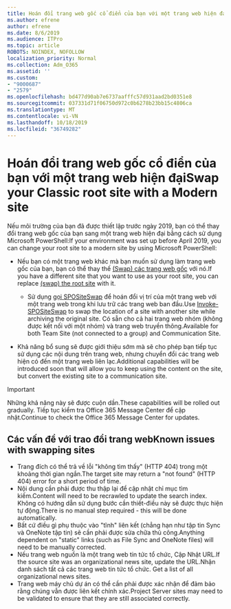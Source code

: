 ```yaml
---
title: Hoán đổi trang web gốc cổ điển của bạn với một trang web hiện đại
ms.author: efrene
author: efrene
ms.date: 8/6/2019
ms.audience: ITPro
ms.topic: article
ROBOTS: NOINDEX, NOFOLLOW
localization_priority: Normal
ms.collection: Adm_O365
ms.assetid: ''
ms.custom:
- "9000687"
- "2579"
ms.openlocfilehash: bd477d90ab7e6737aafffc57d931aad2bd0351e8
ms.sourcegitcommit: 037331d71f06750d972c0b6278b23bb15c4806ca
ms.translationtype: MT
ms.contentlocale: vi-VN
ms.lasthandoff: 10/18/2019
ms.locfileid: "36749282"
---
```

# <a name="swap-your-classic-root-site-with-a-modern-site"></a><span data-ttu-id="1f2c5-102">Hoán đổi trang web gốc cổ điển của bạn với một trang web hiện đại</span><span class="sxs-lookup"><span data-stu-id="1f2c5-102">Swap your Classic root site with a Modern site</span></span>

<span data-ttu-id="1f2c5-103">Nếu môi trường của bạn đã được thiết lập trước ngày 2019, bạn có thể thay đổi trang web gốc của bạn sang một trang web hiện đại bằng cách sử dụng Microsoft PowerShell:</span><span class="sxs-lookup"><span data-stu-id="1f2c5-103">If your environment was set up before April 2019, you can change your root site to a modern site by using Microsoft PowerShell:</span></span>

- <span data-ttu-id="1f2c5-104">Nếu bạn có một trang web khác mà bạn muốn sử dụng làm trang web gốc của bạn, bạn có thể thay thế [(Swap) các trang web gốc](https://docs.microsoft.com/sharepoint/modern-root-site) với nó.</span><span class="sxs-lookup"><span data-stu-id="1f2c5-104">If you have a different site that you want to use as your root site, you can replace [(swap) the root site](https://docs.microsoft.com/sharepoint/modern-root-site) with it.</span></span> 
    - <span data-ttu-id="1f2c5-105">Sử dụng [gọi SPOSiteSwap](https://docs.microsoft.com/powershell/module/sharepoint-online/invoke-spositeswap?view=sharepoint-ps) để hoán đổi vị trí của một trang web với một trang web trong khi lưu trữ các trang web ban đầu.</span><span class="sxs-lookup"><span data-stu-id="1f2c5-105">Use [Invoke-SPOSiteSwap](https://docs.microsoft.com/powershell/module/sharepoint-online/invoke-spositeswap?view=sharepoint-ps) to swap the location of a site with another site while archiving the original site.</span></span> <span data-ttu-id="1f2c5-106">Có sẵn cho cả hai trang web nhóm (không được kết nối với một nhóm) và trang web truyền thông.</span><span class="sxs-lookup"><span data-stu-id="1f2c5-106">Available for both Team Site (not connected to a group) and Communication Site.</span></span> 

- <span data-ttu-id="1f2c5-107">Khả năng bổ sung sẽ được giới thiệu sớm mà sẽ cho phép bạn tiếp tục sử dụng các nội dung trên trang web, nhưng chuyển đổi các trang web hiện có đến một trang web liên lạc.</span><span class="sxs-lookup"><span data-stu-id="1f2c5-107">Additional capabilities will be introduced soon that will allow you to keep using the content on the site, but convert the existing site to a communication site.</span></span> 
>[!Important]
><span data-ttu-id="1f2c5-108">Những khả năng này sẽ được cuộn dần.</span><span class="sxs-lookup"><span data-stu-id="1f2c5-108">These capabilities will be rolled out gradually.</span></span> <span data-ttu-id="1f2c5-109">Tiếp tục kiểm tra Office 365 Message Center để cập nhật.</span><span class="sxs-lookup"><span data-stu-id="1f2c5-109">Continue to check the Office 365 Message Center for updates.</span></span> 

## <a name="known-issues-with-swapping-sites"></a><span data-ttu-id="1f2c5-110">Các vấn đề với trao đổi trang web</span><span class="sxs-lookup"><span data-stu-id="1f2c5-110">Known issues with swapping sites</span></span>

- <span data-ttu-id="1f2c5-111">Trang đích có thể trả về lỗi "không tìm thấy" (HTTP 404) trong một khoảng thời gian ngắn.</span><span class="sxs-lookup"><span data-stu-id="1f2c5-111">The target site may return a "not found" (HTTP 404) error for a short period of time.</span></span>
- <span data-ttu-id="1f2c5-112">Nội dung cần phải được thu thập lại để cập nhật chỉ mục tìm kiếm.</span><span class="sxs-lookup"><span data-stu-id="1f2c5-112">Content will need to be recrawled to update the search index.</span></span> <span data-ttu-id="1f2c5-113">Không có hướng dẫn sử dụng bước cần thiết-điều này sẽ được thực hiện tự động.</span><span class="sxs-lookup"><span data-stu-id="1f2c5-113">There is no manual step required - this will be done automatically.</span></span>
- <span data-ttu-id="1f2c5-114">Bất cứ điều gì phụ thuộc vào "tĩnh" liên kết (chẳng hạn như tập tin Sync và OneNote tập tin) sẽ cần phải được sửa chữa thủ công.</span><span class="sxs-lookup"><span data-stu-id="1f2c5-114">Anything dependent on "static" links (such as File Sync and OneNote files) will need to be manually corrected.</span></span>
- <span data-ttu-id="1f2c5-115">Nếu trang web nguồn là một trang web tin tức tổ chức, Cập Nhật URL.</span><span class="sxs-lookup"><span data-stu-id="1f2c5-115">If the source site was an organizational news site, update the URL.</span></span><span data-ttu-id="1f2c5-116">Nhận danh sách tất cả các trang web tin tức tổ chức.</span><span class="sxs-lookup"><span data-stu-id="1f2c5-116"> Get a list of all organizational news sites.</span></span>
- <span data-ttu-id="1f2c5-117">Trang web máy chủ dự án có thể cần phải được xác nhận để đảm bảo rằng chúng vẫn được liên kết chính xác.</span><span class="sxs-lookup"><span data-stu-id="1f2c5-117">Project Server sites may need to be validated to ensure that they are still associated correctly.</span></span>





